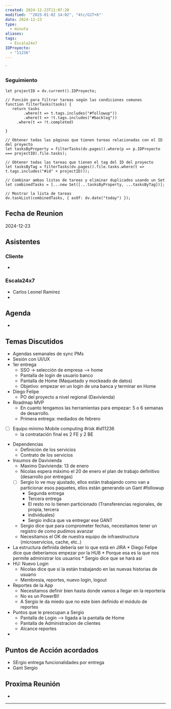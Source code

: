 ```yaml
---
created: 2024-12-23T11:07:20
modified: '"2025-01-02 14:02", "4tc/G1T+6"'
date: 2024-12-23
type:
  - minuta
aliases: 
tags:
  - Escala24x7
IDProyecto:
  - "11236"
---
```


`

### Seguimiento

```dataviewjs
let projectID = dv.current().IDProyecto;

// Función para filtrar tareas según las condiciones comunes
function filterTasks(tasks) {
   return tasks
        .where(t => t.tags.includes("#followup"))
        .where(t => !t.tags.includes("#backlog"))
     .where(t => !t.completed)
        
}

// Obtener todas las páginas que tienen tareas relacionadas con el ID del proyecto
let tasksByProperty = filterTasks(dv.pages().where(p => p.IDProyecto === projectID).file.tasks);

// Obtener todas las tareas que tienen el tag del ID del proyecto
let tasksByTag = filterTasks(dv.pages().file.tasks.where(t => t.tags.includes("#id" + projectID)));

// Combinar ambas listas de tareas y eliminar duplicados usando un Set
let combinedTasks = [...new Set([...tasksByProperty, ...tasksByTag])];

// Mostrar la lista de tareas
dv.taskList(combinedTasks, { asOf: dv.date("today") });
 ```
## Fecha de Reunion
2024-12-23

## Asistentes

### Cliente
* 
### Escala24x7
- Carlos Leonel Ramírez
-  

## Agenda
* 
## Temas Discutidos
* Agendas semanales de sync PMs
* Sesión con UI/UX
* 1er entrega
	* SSO -> selección de empresa --> home
	* Pantalla de login de usuario banco
	* Pantalla de Home (Maquetado y mockeado de datos)
	* Objetivo: empezar en un login de una banca y terminar en Home
* Diego Felipe
	* PO del proyecto a nivel regional (Davivienda)
* Roadmap MVP
	* En cuanto tengamos las herramientas para empezar: 5 o 6 semanas de desarrollo. 
	* Primera entrega: mediados de febrero
* [ ] Equipo mínimo Mobile computing #risk #id11236
	* la contratación final es 2 FE y 2 BE
* Dependencias
	* Definición de los servicios
	* Contrato de los servicios
* Insumos de Davivienda
	* Maximo Davivienda: 13 de enero
	* Nicolas espera máximo el 20 de enero el plan de trabajo definitivo (desarrollo por entregas)
	* [ ] Sergio lo ve muy ajustado, ellos están trabajando como van a particionar esos paquetes, ellos están generando un Gant #followup 
		* Segunda entrega
		* Tercera entrega
		* El resto no lo tienen particionado (Transferencias regionales, de propia, tercera 
		* individuales)
		* Sergio indica que va entregar ese GANT
	* Sergio dice que para comprometer fechas, necesitamos tener un registro de como pudimos avanzar
	* Necesitamos el OK de nuestra equipo de infraestructura (microservicios, cache, etc..)
* La estructura definida debería ser lo que está en JIRA
		* Diego Felipe dice que deberíamos empezar por la HU8
		* Porque esa es la que nos permite administrar los usuarios
		* Sergio dice que se hará así
* HU: Nuevo Login
	* Nicolas dice que si la están trabajando en las nuevas historias de usuario
	* Membresía, reportes, nuevo login, logout
* Reportes de la App
	* Necesitamos definir bien hasta donde vamos a llegar en la reporteria
	* No es un PowerBI!
	* A Sergio le da miedo que no este bien definido el módulo de reportes
* Puntos que le preocupan a Sergio
	* Pantalla de Login --> ligada a la pantalla de Home
	* Pantalla de Administracion de clientes
	* Alcance reportes
* 


## Puntos de Acción acordados
- SErgio entrega funcionalidades por entrega
- Gant Sergio

## Proxima Reunión
*   

---
